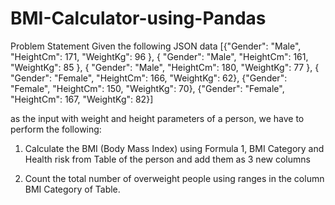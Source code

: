 # BMI-Calculator-using-Pandas
Problem Statement Given the following JSON data [{"Gender": "Male", "HeightCm": 171, "WeightKg": 96 }, { "Gender": "Male", "HeightCm": 161, "WeightKg": 85 }, { "Gender": "Male", "HeightCm": 180, "WeightKg": 77 }, { "Gender": "Female", "HeightCm": 166, "WeightKg": 62}, {"Gender": "Female", "HeightCm": 150, "WeightKg": 70}, {"Gender": "Female", "HeightCm": 167, "WeightKg": 82}] 

as the input with weight and height parameters of a person, we have to perform the following: 

1) Calculate the BMI (Body Mass Index) using Formula 1, BMI Category and Health risk from Table of the person and add them as 3 new columns 

2) Count the total number of overweight people using ranges in the column BMI Category of Table.


